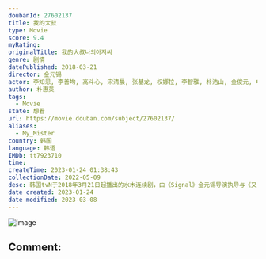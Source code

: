 ```yaml
---
doubanId: 27602137
title: 我的大叔
type: Movie
score: 9.4
myRating: 
originalTitle: 我的大叔나의아저씨
genre: 剧情
datePublished: 2018-03-21
director: 金元锡
actor: 李知恩, 李善均, 高斗心, 宋清晨, 张基龙, 权娜拉, 李智雅, 朴浩山, 金俊元, 申久, 全国焕, 郑海钧, 朴解浚, 郑宰成, 安承钧, 郑英珠, 金永敏, 柳善英, 吴娜拉, 朴修荣, 郑亨奭, 洪仁, 李圭燮, 金洛均, 蔡东炫, 河道权, 徐尚沅, 金佳英, 金旻錫, 李英锡, 孙淑子, 黄相庆, 张栗
author: 朴惠英
tags:
  - Movie
state: 想看
url: https://movie.douban.com/subject/27602137/
aliases:
  - My_Mister
country: 韩国
language: 韩语
IMDb: tt7923710
time: 
createTime: 2023-01-24 01:38:43
collectionDate: 2022-05-09
desc: 韩国tvN于2018年3月21日起播出的水木连续剧，由《Signal》金元锡导演执导与《又，吴海英》朴惠英作家合作打造。此剧以拥有相同沉重的生活负担40岁男人与20岁女人出发，讲述他们互相观察并治愈对...
date created: 2023-01-24
date modified: 2023-03-08
---
```


![image](p2560252479.jpg)

Comment:
---
